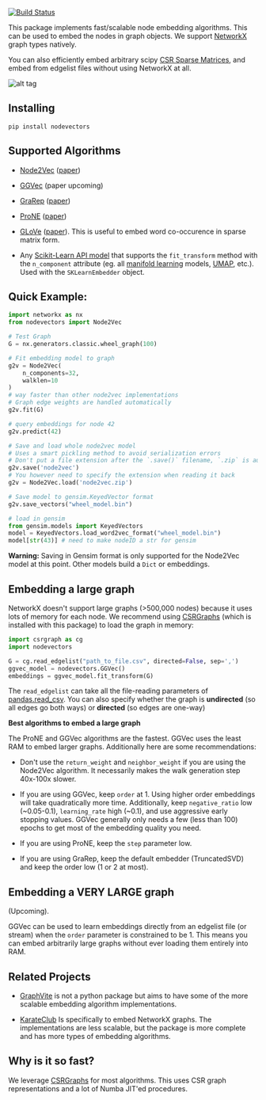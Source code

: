 [![Build Status](https://travis-ci.com/VHRanger/nodevectors.svg?branch=master)](https://travis-ci.com/VHRanger/nodevectors)

This package implements fast/scalable node embedding algorithms. This can be used to embed the nodes in graph objects. We support [NetworkX](https://networkx.github.io/) graph types natively.
    
You can also efficiently embed arbitrary scipy [CSR Sparse Matrices](https://docs.scipy.org/doc/scipy/reference/generated/scipy.sparse.csr_matrix.html), and embed from edgelist files without using NetworkX at all.

![alt tag](https://raw.githubusercontent.com/VHRanger/nodevectors/master/examples/3d%20graph.png)

## Installing

`pip install nodevectors`

## Supported Algorithms

- [Node2Vec](https://github.com/VHRanger/nodevectors/blob/master/nodevectors/node2vec.py) ([paper](https://cs.stanford.edu/~jure/pubs/node2vec-kdd16.pdf))

- [GGVec](https://github.com/VHRanger/nodevectors/blob/master/nodevectors/ggvec.py) (paper upcoming)

- [GraRep](https://github.com/VHRanger/nodevectors/blob/master/nodevectors/grarep.py) ([paper](https://dl.acm.org/doi/pdf/10.1145/2806416.2806512))

- [ProNE](https://github.com/VHRanger/nodevectors/blob/master/nodevectors/prone.py) ([paper](https://www.ijcai.org/Proceedings/2019/0594.pdf))

- [GLoVe](https://github.com/VHRanger/nodevectors/blob/master/nodevectors/glove.py) ([paper](https://nlp.stanford.edu/pubs/glove.pdf)). This is useful to embed word co-occurence in sparse matrix form.

- Any [Scikit-Learn API model](https://github.com/VHRanger/nodevectors/blob/master/nodevectors/embedders.py#L127) that supports the `fit_transform` method with the `n_component` attribute (eg. all [manifold learning](https://scikit-learn.org/stable/modules/manifold.html#manifold) models, [UMAP](https://github.com/lmcinnes/umap), etc.). Used with the `SKLearnEmbedder` object.

## Quick Example:
```python
import networkx as nx
from nodevectors import Node2Vec

# Test Graph
G = nx.generators.classic.wheel_graph(100)

# Fit embedding model to graph
g2v = Node2Vec(
    n_components=32,
    walklen=10
)
# way faster than other node2vec implementations
# Graph edge weights are handled automatically
g2v.fit(G)

# query embeddings for node 42
g2v.predict(42)

# Save and load whole node2vec model
# Uses a smart pickling method to avoid serialization errors
# Don't put a file extension after the `.save()` filename, `.zip` is automatically added
g2v.save('node2vec')
# You however need to specify the extension when reading it back
g2v = Node2Vec.load('node2vec.zip')

# Save model to gensim.KeyedVector format
g2v.save_vectors("wheel_model.bin")

# load in gensim
from gensim.models import KeyedVectors
model = KeyedVectors.load_word2vec_format("wheel_model.bin")
model[str(43)] # need to make nodeID a str for gensim

```

**Warning:** Saving in Gensim format is only supported for the Node2Vec model at this point. Other models build a `Dict` or embeddings.

## Embedding a large graph

NetworkX doesn't support large graphs (>500,000 nodes) because it uses lots of memory for each node. We recommend using [CSRGraphs](https://github.com/VHRanger/CSRGraph) (which is installed with this package) to load the graph in memory:

```python
import csrgraph as cg
import nodevectors

G = cg.read_edgelist("path_to_file.csv", directed=False, sep=',')
ggvec_model = nodevectors.GGVec() 
embeddings = ggvec_model.fit_transform(G)
```

The `read_edgelist` can take all the file-reading parameters of [pandas.read_csv](https://pandas.pydata.org/pandas-docs/stable/reference/api/pandas.read_csv.html). You can also specify whether the graph is **undirected** (so all edges go both ways) or **directed** (so edges are one-way)

**Best algorithms to embed a large graph**

The ProNE and GGVec algorithms are the fastest. GGVec uses the least RAM to embed larger graphs. Additionally here are some recommendations:

- Don't use the `return_weight` and `neighbor_weight` if you are using the Node2Vec algorithm. It necessarily makes the walk generation step 40x-100x slower.

- If you are using GGVec, keep `order` at 1. Using higher order embeddings will take quadratically more time. Additionally, keep `negative_ratio` low (~0.05-0.1), `learning_rate` high (~0.1), and use aggressive early stopping values. GGVec generally only needs a few (less than 100) epochs to get most of the embedding quality you need.

- If you are using ProNE, keep the `step` parameter low.

- If you are using GraRep, keep the default embedder (TruncatedSVD) and keep the order low (1 or 2 at most).

## Embedding a VERY LARGE graph

(Upcoming).

GGVec can be used to learn embeddings directly from an edgelist file (or stream) when the `order` parameter is constrained to be 1. This means you can embed arbitrarily large graphs without ever loading them entirely into RAM.

## Related Projects

- [GraphVite](https://github.com/DeepGraphLearning/graphvite) is not a python package but aims to have some of the more scalable embedding algorithm implementations. 

- [KarateClub](https://github.com/benedekrozemberczki/KarateClub) Is specifically to embed NetworkX graphs. The implementations are less scalable, but the package is more complete and has more types of embedding algorithms.

## Why is it so fast?

We leverage [CSRGraphs](https://github.com/VHRanger/CSRGraph) for most algorithms. This uses CSR graph representations and a lot of Numba JIT'ed procedures.

